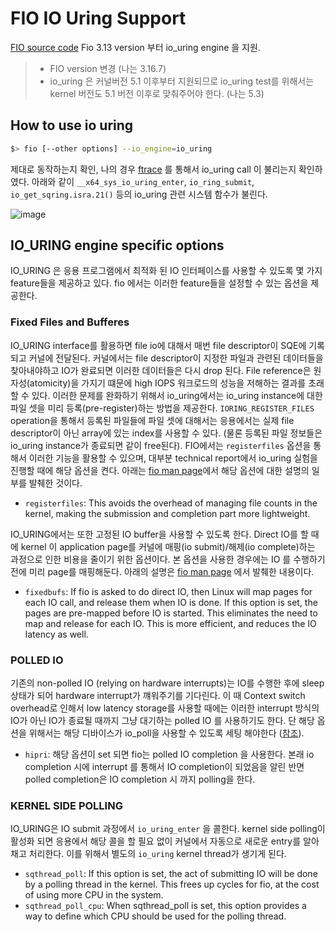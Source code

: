 # FIO IO Uring Support

[FIO source code](https://github.com/axboe/fio)
Fio 3.13 version 부터 io_uring engine 을 지원.

> - FIO version 변경 (나는 3.16.7)  
> - io_uring 은 커널버전 5.1 이후부터 지원되므로 io_uring test를 위해서는 kernel 버전도 5.1 버전 이후로 맞춰주어야 한다. (나는 5.3)  


## How to use io uring
```bash
$> fio [--other options] --io_engine=io_uring 
```

제대로 동작하는지 확인, 나의 경우 [ftrace](https://github.com/Csoyee/documents/blob/master/tool/ftrace.md) 를 통해서 io_uring call 이 불리는지 확인하였다. 
아래와 같이 `__x64_sys_io_uring_enter`, `io_ring_submit`, `io_get_sqring.isra.21()` 등의 io_uring 관련 시스템 함수가 불린다.

![image](https://user-images.githubusercontent.com/18457707/66024940-2f85ce80-e530-11e9-8c7c-9a2a5686d75b.png)

## IO_URING engine specific options 

IO_URING 은 응용 프로그램에서 최적화 된 IO 인터페이스를 사용할 수 있도록 몇 가지 feature들을 제공하고 있다. fio 에서는 이러한 feature들을 설정할 수 있는 옵션을 제공한다.

### Fixed Files and Bufferes 

IO_URING interface를 활용하면 file io에 대해서 매번 file descriptor이 SQE에 기록되고 커널에 전달된다. 커널에서는 file descriptor이 지정한 파일과 관련된 데이터들을 찾아내야하고 IO가 완료되면 이러한 데이터들은 다시 drop 된다. File reference은 원자성(atomicity)을 가지기 떄문에 high IOPS 워크로드의 성능을 저해하는 결과를 초래할 수 있다. 이러한 문제를 완화하기 위해서 io_uring에서는 io_uring instance에 대한 파일 셋을 미리 등록(pre-register)하는 방법을 제공한다. `IORING_REGISTER_FILES` operation을 통해서 등록된 파일들에 파일 셋에 대해서는 응용에서는 실제 file descriptor이 아닌 array에 있는 index를 사용할 수 있다. (물론 등록된 파일 정보들은 io_uring instance가 종료되면 같이 free된다). FIO에서는 `registerfiles` 옵션을 통해서 이러한 기능을 활용할 수 있으며, 대부분 technical report에서 io_uring 실험을 진행할 때에 해당 옵션을 켠다. 아래는 [fio man page](https://fio.readthedocs.io/en/latest/fio_doc.html#cmdoption-arg-registerfiles)에서 해당 옵션에 대한 설명의 일부를 발췌한 것이다.

- `registerfiles`: This avoids the overhead of managing file counts in the kernel, making the submission and completion part more lightweight. 


IO_URING에서는 또한 고정된 IO buffer을 사용할 수 있도록 한다. Direct IO를 할 때에 kernel 이 application page를 커널에 매핑(io submit)/해제(io complete)하는 과정으로 인한 비용을 줄이기 위한 옵션이다. 본 옵션을 사용한 경우에는 IO 를 수행하기 전에 미리 page를 매핑해둔다. 아래의 설명은 [fio man page](https://fio.readthedocs.io/en/latest/fio_doc.html#cmdoption-arg-fixedbufs) 에서 발췌한 내용이다.

- `fixedbufs`: If fio is asked to do direct IO, then Linux will map pages for each IO call, and release them when IO is done. If this option is set, the pages are pre-mapped before IO is started. This eliminates the need to map and release for each IO. This is more efficient, and reduces the IO latency as well.

### POLLED IO

기존의 non-polled IO (relying on hardware interrupts)는 IO를 수행한 후에 sleep 상태가 되어 hardware interrupt가 꺠워주기를 기다린다. 이 때 Context switch overhead로 인해서 low latency storage를 사용할 때에는 이러한 interrupt 방식의 IO가 아닌 IO가 종료될 때까지 그냥 대기하는 polled IO 를 사용하기도 한다. 단 해당 옵션을 위해서는 해당 디바이스가 io_poll을 사용할 수 있도록 세팅 해야한다 ([참조](https://github.com/Csoyee/documents/blob/master/Linux_Setting/io_polling.md)).


- `hipri`: 해당 옵션이 set 되면 fio는 polled IO completion 을 사용한다. 본래 io completion 시에 interrupt 를 통해서 IO completion이 되었음을 알린 반면 polled completion은 IO completion 시 까지 polling을 한다.


### KERNEL SIDE POLLING

IO_URING은 IO submit 과정에서 `io_uring_enter` 을 콜한다. kernel side polling이 활성화 되면 응용에서 해당 콜을 할 필요 없이 커널에서 자동으로 새로운 entry를 알아채고 처리한다. 이를 위해서 별도의 `io_uring` kernel thread가 생기게 된다. 

- `sqthread_poll`: If this option is set, the act of submitting IO will be done by a polling thread in the kernel. This frees up cycles for fio, at the cost of using more CPU in the system.
- `sqthread_poll_cpu`: When sqthread_poll is set, this option provides a way to define which CPU should be used for the polling thread.



